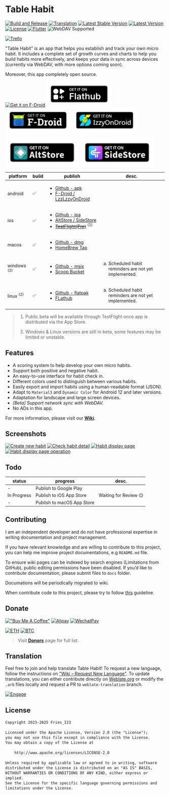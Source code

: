 <!-- markdownlint-disable no-inline-html -->
<!-- markdownlint-disable link-image-reference-definitions -->

# Table Habit

[![Build and Release][github-relaese-badge-svg]][github-relaese-badge]
[![Translation][weblate-badge]][weblate]
[![Latest Stable Version][app-verison-bage-svg]][github-release-page]
[![Latest Version][app-pre-verison-bage-svg]][github-release-page]
[![License][license-badge]][app-license]
[![Flutter][flutter-badge]][deps-flutter-version]
![WebDAV Supported](https://img.shields.io/badge/WebDAV-supported-brightgreen)

[![Trello][app-trello-badge]][app-trello-board]

"Table Habit" is an app that helps you establish and track your own micro habit.
It includes a complete set of growth curves and charts to help you build habits more effectively,
and keeps your data in sync across devices (currently via WebDAV, with more options coming soon).

Moreover, this app completely open source.

[![Get it on F-Droid][github-button]][github-myapp]
[![Get it on Falthub][get-it-on-flathub]][flathub-source]
[![Get it on F-Droid][fdroid-button]][fdroid-myapp]
[![Get it on LzzyOnDroid][lzzyondroid-button]][lzzyondroid-myapp]

[![Get it on AltStore][get-it-on-altstore]][altstore-source]
[![Get it on SideStore][get-it-on-sidestore]][sidestore-source]

<!-- [![Get it on Testflight][testflight-button]][ios-testflight-pre-release] -->

| platform               | build | publish                                                                                                                                                                 | desc.                                                                         |
| ---------------------- | ----- | ----------------------------------------------------------------------------------------------------------------------------------------------------------------------- | ----------------------------------------------------------------------------- |
| android                | ✅    | <ul><li>[Github - apk][github-myapp]</li><li>[F-Droid / LzzLzzyOnDroid][fdroid-wiki]</li></ul>                                                                          |                                                                               |
| ios                    | ✅    | <ul><li>[Github - ipa][github-myapp]</li><li>[AltStore / SideStore][sideloaded-wiki]</li><li>~~[TestFlight(Pre)][ios-testflight-pre-release]~~ <sup>(1)</sup></li></ul> |                                                                               |
| macos                  | ✅    | <ul><li>[Github - dmg][github-myapp]</li><li>[HomeBrew Tap][homebrew-tap-wiki]</li></ul>                                                                                |                                                                               |
| windows <sup>(2)</sup> | ✅    | <ul><li>[Github - msix][github-myapp]</li><li>[Scoop Bucket][scoop-bucket-wiki]</li></ul>                                                                               | <ol type="a"><li>Scheduled habit reminders are not yet implemented.</li></ol> |
| linux <sup>(2)</sup>   | ✅    | <ul><li>[Github - flatpak][github-myapp]</li><li>[FLathub][flathub-wiki]</li></ul>                                                                                      | <ol type="a"><li>Scheduled habit reminders are not yet implemented.</li></ol> |

> 1. Public beta will be available through TestFlight once app is distributed via the App Store.
>
> 2. Windows & Linux versions are still in beta, some features may be limited or unstable.

## Features

- A scoring system to help develop your own micro habits.
- Support both positive and negative habit.
- An easy-to-use interface for habit check in.
- Different colors used to distinguish between various habits.
- Easily export and import habits using a human-readable format (JSON).
- Adapt to `Material3` and `Dynamic Color` for Android 12 and later versions.
- Adaptation for landscape and large screen devices.
- _[Beta] Support network sync with WebDAV._
- No ADs in this app.

For more information, please visit our [**Wiki**][wiki].

## Screenshots

[![Create new habit][create-new-habit-tb]][create-new-habit]
[![Check habit detail][check-habit-detail-tb]][check-habit-detail]
[![Habit display page][display-page-tb]][display-page]
[![Habit display page operation][display-op-tb]][display-op]

## Todo

| status      | progress                   | desc.                 |
| ----------- | -------------------------- | --------------------- |
| -           | Publish to Google Play     |                       |
| In Progress | Publish to iOS App Store   | Waiting for Review 😔 |
| -           | Publish to macOS App Store |                       |

## Contributing

I am an independent developer and do not have professional expertise in writing
documentation and project management.

If you have relevant knowledge and are willing to contribute to this project,
you can help me improve project documentations, e.g `README.md` file.

To ensure wiki pages can be indexed by search engines (Limitations from GitHub),
public editing permissions have been disabled.
If you’d like to contribute documentation, please submit files to `docs` folder.

Documations will be periodically migrated to wiki.

When contribute code to this project, please try to follow
[this][style-guide-for-flutter] guideline.

## Donate

[!["Buy Me A Coffee"][buymeacoffee-badge]](https://www.buymeacoffee.com/d49cb87qgww)
[![Alipay][alipay-badge]](docs/README/images/donate-alipay.jpg)
[![WechatPay][wechat-badge]](docs/README/images/donate-wechatpay.png)

[![ETH][eth-badge]][eth-addr]
[![BTC][btc-badge]][btc-addr]

> Visit [**Donors**][page-donors] page for full list.

## Translation

Feel free to join and help translate Table Habit!
To request a new language, follow the instructions on ["Wiki – Request New Language"][l10n-doc].
To update translations, you can either contribute directly on [Weblate.org][weblate]
or modify the `.arb` files locally and request a PR to `weblate-translation` branch.

<!-- ![L10nStat][l10n-stat-pic] -->

[![Engage][weblate-engage-badge]][weblate-engage]

## License

```text
Copyright 2023-2025 Fries_I23

Licensed under the Apache License, Version 2.0 (the "License");
you may not use this file except in compliance with the License.
You may obtain a copy of the License at

    http://www.apache.org/licenses/LICENSE-2.0

Unless required by applicable law or agreed to in writing, software
distributed under the License is distributed on an "AS IS" BASIS,
WITHOUT WARRANTIES OR CONDITIONS OF ANY KIND, either express or implied.
See the License for the specific language governing permissions and
limitations under the License.
```

[create-new-habit]: docs/README/images/create-new-habit.gif
[create-new-habit-tb]: docs/README/images/create-new-habit-tb.gif
[check-habit-detail]: docs/README/images/check-habit-detail.gif
[check-habit-detail-tb]: docs/README/images/check-habit-detail-tb.gif
[display-page]: docs/README/images/habit-display-page.gif
[display-page-tb]: docs/README/images/habit-display-page-tb.gif
[display-op]: docs/README/images/habit-display-op.gif
[display-op-tb]: docs/README/images/habit-display-op-tb.gif
[fdroid-button]: docs/README/images/fdroid-get-it-on.png
[fdroid-myapp]: https://f-droid.org/packages/io.github.friesi23.mhabit
[lzzyondroid-button]: docs/README/images/lzzyondroid-get-it-on.png
[lzzyondroid-myapp]: https://apt.izzysoft.de/fdroid/index/apk/io.github.friesi23.mhabit
[get-it-on-altstore]: https://raw.githubusercontent.com/FriesI23/altstore-repo/refs/heads/master/assets/get-it-on-altstore.png
[get-it-on-sidestore]: https://raw.githubusercontent.com/FriesI23/altstore-repo/refs/heads/master/assets/get-it-on-sidestore.png
[altstore-source]: https://play4fun.friesi23.cn/altstore-repo/pages/altstore.html
[sidestore-source]: https://play4fun.friesi23.cn/altstore-repo/pages/sidestore.html
[testflight-button]: docs/README/images/testflight-get-it-on.png
[github-button]: docs/README/images/github-get-it-on.png
[github-myapp]: https://github.com/FriesI23/mhabit/releases/latest
[get-it-on-flathub]: docs/README/images/flathub-get-it-on.png
[flathub-source]: https://flathub.org/apps/io.github.friesi23.mhabit
[github-relaese-badge]: https://github.com/FriesI23/mhabit/actions/workflows/app-release.yml
[github-relaese-badge-svg]: https://github.com/FriesI23/mhabit/actions/workflows/app-release.yml/badge.svg
[github-release-page]: https://github.com/FriesI23/mhabit/releases
[app-license]: https://github.com/FriesI23/mhabit/blob/main/LICENSE
[flutter-badge]: https://img.shields.io/badge/_Flutter_-3.24.5-grey.svg?&logo=Flutter&logoColor=white&labelColor=blue
[deps-flutter-version]: https://github.com/flutter/flutter/tree/3.24.5
[license-badge]: https://img.shields.io/github/license/FriesI23/mhabit
[app-verison-bage-svg]: https://img.shields.io/github/v/release/FriesI23/mhabit
[app-pre-verison-bage-svg]: https://img.shields.io/github/v/release/FriesI23/mhabit?include_prereleases&label=pre-release
[app-trello-badge]: https://img.shields.io/badge/Trello-%23026AA7.svg?style=for-the-badge&logo=Trello&logoColor=white
[app-trello-board]: https://trello.com/b/ayPTUeQj/mhabit
[l10n-doc]: https://github.com/FriesI23/mhabit/wiki/L10n%EA%9E%89-Request-New-Language
[buymeacoffee-badge]: https://img.shields.io/badge/Buy_Me_A_Coffee-FFDD00?style=for-the-badge&logo=buy-me-a-coffee&logoColor=black
[alipay-badge]: https://img.shields.io/badge/alipay-00A1E9?style=for-the-badge&logo=alipay&logoColor=white
[wechat-badge]: https://img.shields.io/badge/WeChat-07C160?style=for-the-badge&logo=wechat&logoColor=white
[eth-badge]: https://img.shields.io/badge/Ethereum-3C3C3D?style=for-the-badge&logo=Ethereum&logoColor=white
[eth-addr]: https://etherscan.io/address/0x35FC877Ef0234FbeABc51ad7fC64D9c1bE161f8F
[btc-badge]: https://img.shields.io/badge/Bitcoin-000000?style=for-the-badge&logo=bitcoin&logoColor=white
[btc-addr]: https://blockchair.com/bitcoin/address/bc1qz2vjews2fcscmvmcm5ctv47mj6236x9p26zk49
[style-guide-for-flutter]: https://github.com/flutter/flutter/wiki/Style-guide-for-Flutter-repo
[weblate-badge]: https://hosted.weblate.org/widget/mhabit/app-view/svg-badge.svg
[weblate]: https://hosted.weblate.org/projects/mhabit/
[weblate-engage-badge]: https://hosted.weblate.org/widget/mhabit/app-view/multi-auto.svg
[weblate-engage]: https://hosted.weblate.org/engage/mhabit/
[ios-testflight-pre-release]: https://testflight.apple.com/join/aJ5PWqaR
[page-donors]: https://github.com/FriesI23/mhabit/wiki/Donors
[fdroid-wiki]: https://github.com/FriesI23/mhabit/wiki/Installation#f-droid--lzzlzzyondroid
[sideloaded-wiki]: https://github.com/FriesI23/mhabit/wiki/Installation#altstore--sidestore---custom-source
[homebrew-tap-wiki]: https://github.com/FriesI23/mhabit/wiki/Installation#homebrew---custom-tap
[flathub-wiki]: https://github.com/FriesI23/mhabit/wiki/Installation#flathub
[scoop-bucket-wiki]: https://github.com/FriesI23/mhabit/wiki/Installation#scoop---custom-bucket
[wiki]: https://github.com/FriesI23/mhabit/wiki
